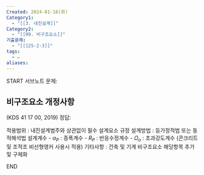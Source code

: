 ```yaml
---
Created: 2024-01-16(화)
Category1:
  - "[[3. 내진설계]]"
Category2:
  - "[[09. 비구조요소]]"
기출문제:
  - "[[125-2-3]]"
tags:
  - ✏️
aliases:
---
```

START
서브노트
문제:  
## 비구조요소 개정사항 
(KDS 41 17 00, 2019)
정답: 

적용범위 : 내진설계범주와 상관없이 필수 설계요소 규정
설계방법 : 등가정적법 또는 동적해석법
설계계수
	- $\alpha_P$ : 증폭계수
	- $R_P$ : 반응수정계수
	- $Ω_o$ : 초과강도계수 (콘크리트 및 조적조 비선형앵커 사용시 적용)
기타사항 : 건축 및 기계 비구조요소 해당항목 추가 및 구체화
<!--ID: 1705381840787-->
END

